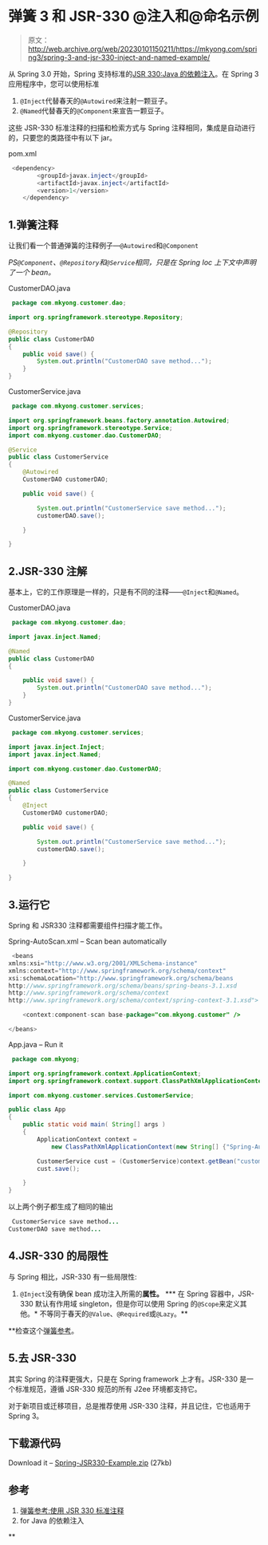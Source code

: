 # 弹簧 3 和 JSR-330 @注入和@命名示例

> 原文：<http://web.archive.org/web/20230101150211/https://mkyong.com/spring3/spring-3-and-jsr-330-inject-and-named-example/>

从 Spring 3.0 开始，Spring 支持标准的[JSR 330:Java 的依赖注入](http://web.archive.org/web/20221205171553/https://www.jcp.org/en/jsr/detail?id=330)。在 Spring 3 应用程序中，您可以使用标准

1.  `@Inject`代替春天的`@Autowired`来注射一颗豆子。
2.  `@Named`代替春天的`@Component`来宣告一颗豆子。

这些 JSR-330 标准注释的扫描和检索方式与 Spring 注释相同，集成是自动进行的，只要您的类路径中有以下 jar。

pom.xml

```java
 <dependency>
		<groupId>javax.inject</groupId>
		<artifactId>javax.inject</artifactId>
		<version>1</version>
	</dependency> 
```

## 1.弹簧注释

让我们看一个普通弹簧的注释例子—`@Autowired`和`@Component`

*PS`@Component`、`@Repository`和`@Service`相同，只是在 Spring Ioc 上下文中声明了一个 bean。*

CustomerDAO.java

```java
 package com.mkyong.customer.dao;

import org.springframework.stereotype.Repository;

@Repository
public class CustomerDAO 
{
	public void save() {
		System.out.println("CustomerDAO save method...");
	}	
} 
```

CustomerService.java

```java
 package com.mkyong.customer.services;

import org.springframework.beans.factory.annotation.Autowired;
import org.springframework.stereotype.Service;
import com.mkyong.customer.dao.CustomerDAO;

@Service
public class CustomerService 
{
	@Autowired
	CustomerDAO customerDAO;

	public void save() {

		System.out.println("CustomerService save method...");
		customerDAO.save();

	}

} 
```

## 2.JSR-330 注解

基本上，它的工作原理是一样的，只是有不同的注释——`@Inject`和`@Named`。

CustomerDAO.java

```java
 package com.mkyong.customer.dao;

import javax.inject.Named;

@Named
public class CustomerDAO 
{

	public void save() {
		System.out.println("CustomerDAO save method...");
	}	
} 
```

CustomerService.java

```java
 package com.mkyong.customer.services;

import javax.inject.Inject;
import javax.inject.Named;

import com.mkyong.customer.dao.CustomerDAO;

@Named
public class CustomerService 
{
	@Inject
	CustomerDAO customerDAO;

	public void save() {

		System.out.println("CustomerService save method...");
		customerDAO.save();

	}

} 
```

## 3.运行它

Spring 和 JSR330 注释都需要组件扫描才能工作。

Spring-AutoScan.xml – Scan bean automatically

```java
 <beans 
xmlns:xsi="http://www.w3.org/2001/XMLSchema-instance"
xmlns:context="http://www.springframework.org/schema/context"
xsi:schemaLocation="http://www.springframework.org/schema/beans
http://www.springframework.org/schema/beans/spring-beans-3.1.xsd
http://www.springframework.org/schema/context
http://www.springframework.org/schema/context/spring-context-3.1.xsd">

    <context:component-scan base-package="com.mkyong.customer" />

</beans> 
```

App.java – Run it

```java
 package com.mkyong;

import org.springframework.context.ApplicationContext;
import org.springframework.context.support.ClassPathXmlApplicationContext;

import com.mkyong.customer.services.CustomerService;

public class App 
{
    public static void main( String[] args )
    {
    	ApplicationContext context = 
    		new ClassPathXmlApplicationContext(new String[] {"Spring-AutoScan.xml"});

    	CustomerService cust = (CustomerService)context.getBean("customerService");
    	cust.save();

    }
} 
```

以上两个例子都生成了相同的输出

```java
 CustomerService save method...
CustomerDAO save method... 
```

## 4.JSR-330 的局限性

与 Spring 相比，JSR-330 有一些局限性:

1.  `@Inject`没有确保 bean 成功注入所需的**属性。**
***   在 Spring 容器中，JSR-330 默认有作用域 singleton，但是你可以使用 Spring 的`@Scope`来定义其他。*   不等同于春天的`@Value`、`@Required`或`@Lazy`。**

 **检查这个[弹簧参考](http://web.archive.org/web/20221205171553/http://static.springsource.org/spring/docs/3.1.x/spring-framework-reference/html/beans.html#beans-standard-annotations-limitations)。

## 5.去 JSR-330

其实 Spring 的注释更强大，只是在 Spring framework 上才有。JSR-330 是一个标准规范，遵循 JSR-330 规范的所有 J2ee 环境都支持它。

对于新项目或迁移项目，总是推荐使用 JSR-330 注释，并且记住，它也适用于 Spring 3。

## 下载源代码

Download it – [Spring-JSR330-Example.zip](http://web.archive.org/web/20221205171553/http://www.mkyong.com/wp-content/uploads/2012/09/Spring-JSR330-Example.zip) (27kb)

## 参考

1.  [弹簧参考:使用 JSR 330 标准注释](http://web.archive.org/web/20221205171553/http://static.springsource.org/spring/docs/3.1.x/spring-framework-reference/html/beans.html#beans-standard-annotations)
2.  for Java 的依赖注入

<input type="hidden" id="mkyong-current-postId" value="12617">**